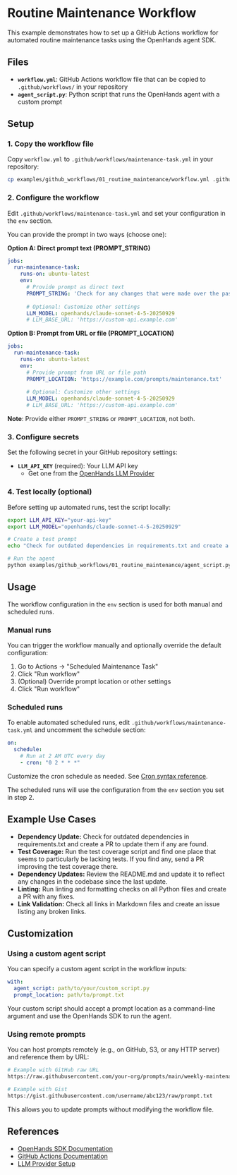 # Routine Maintenance Workflow

This example demonstrates how to set up a GitHub Actions workflow for automated routine maintenance tasks using the OpenHands agent SDK.

## Files

- **`workflow.yml`**: GitHub Actions workflow file that can be copied to `.github/workflows/` in your repository
- **`agent_script.py`**: Python script that runs the OpenHands agent with a custom prompt

## Setup

### 1. Copy the workflow file

Copy `workflow.yml` to `.github/workflows/maintenance-task.yml` in your repository:

```bash
cp examples/github_workflows/01_routine_maintenance/workflow.yml .github/workflows/maintenance-task.yml
```

### 2. Configure the workflow

Edit `.github/workflows/maintenance-task.yml` and set your configuration in the `env` section.

You can provide the prompt in two ways (choose one):

**Option A: Direct prompt text (PROMPT_STRING)**
```yaml
jobs:
  run-maintenance-task:
    runs-on: ubuntu-latest
    env:
      # Provide prompt as direct text
      PROMPT_STRING: 'Check for any changes that were made over the past week. If they have not been properly documented, create a PR to concisely update the documentation.'
      
      # Optional: Customize other settings
      LLM_MODEL: openhands/claude-sonnet-4-5-20250929
      # LLM_BASE_URL: 'https://custom-api.example.com'
```

**Option B: Prompt from URL or file (PROMPT_LOCATION)**
```yaml
jobs:
  run-maintenance-task:
    runs-on: ubuntu-latest
    env:
      # Provide prompt from URL or file path
      PROMPT_LOCATION: 'https://example.com/prompts/maintenance.txt'
      
      # Optional: Customize other settings
      LLM_MODEL: openhands/claude-sonnet-4-5-20250929
      # LLM_BASE_URL: 'https://custom-api.example.com'
```

**Note**: Provide either `PROMPT_STRING` or `PROMPT_LOCATION`, not both.

### 3. Configure secrets

Set the following secret in your GitHub repository settings:

- **`LLM_API_KEY`** (required): Your LLM API key
  - Get one from the [OpenHands LLM Provider](https://docs.all-hands.dev/openhands/usage/llms/openhands-llms)

### 4. Test locally (optional)

Before setting up automated runs, test the script locally:

```bash
export LLM_API_KEY="your-api-key"
export LLM_MODEL="openhands/claude-sonnet-4-5-20250929"

# Create a test prompt
echo "Check for outdated dependencies in requirements.txt and create a PR to update them" > prompt.txt

# Run the agent
python examples/github_workflows/01_routine_maintenance/agent_script.py prompt.txt
```

## Usage

The workflow configuration in the `env` section is used for both manual and scheduled runs.

### Manual runs

You can trigger the workflow manually and optionally override the default configuration:

1. Go to Actions → "Scheduled Maintenance Task"
2. Click "Run workflow"
3. (Optional) Override prompt location or other settings
4. Click "Run workflow"

### Scheduled runs

To enable automated scheduled runs, edit `.github/workflows/maintenance-task.yml` and uncomment the schedule section:

```yaml
on:
  schedule:
    # Run at 2 AM UTC every day
    - cron: "0 2 * * *"
```

Customize the cron schedule as needed. See [Cron syntax reference](https://docs.github.com/en/actions/using-workflows/events-that-trigger-workflows#schedule).

The scheduled runs will use the configuration from the `env` section you set in step 2.

## Example Use Cases

- **Dependency Update:** Check for outdated dependencies in requirements.txt and create a PR to update them if any are found.
- **Test Coverage:** Run the test coverage script and find one place that seems to particularly be lacking tests. If you find any, send a PR improving the test coverage there.
- **Dependency Updates:** Review the README.md and update it to reflect any changes in the codebase since the last update.
- **Linting:** Run linting and formatting checks on all Python files and create a PR with any fixes.
- **Link Validation:** Check all links in Markdown files and create an issue listing any broken links.

## Customization

### Using a custom agent script

You can specify a custom agent script in the workflow inputs:

```yaml
with:
  agent_script: path/to/your/custom_script.py
  prompt_location: path/to/prompt.txt
```

Your custom script should accept a prompt location as a command-line argument and use the OpenHands SDK to run the agent.

### Using remote prompts

You can host prompts remotely (e.g., on GitHub, S3, or any HTTP server) and reference them by URL:

```bash
# Example with GitHub raw URL
https://raw.githubusercontent.com/your-org/prompts/main/weekly-maintenance.txt

# Example with Gist
https://gist.githubusercontent.com/username/abc123/raw/prompt.txt
```

This allows you to update prompts without modifying the workflow file.

## References

- [OpenHands SDK Documentation](https://docs.all-hands.dev/)
- [GitHub Actions Documentation](https://docs.github.com/en/actions)
- [LLM Provider Setup](https://docs.all-hands.dev/openhands/usage/llms/openhands-llms)
